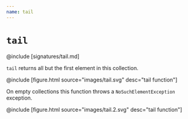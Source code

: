 ```yaml
---
name: tail
---
```


# `tail`

@include [signatures/tail.md]

`tail` returns all but the first element in this collection.

@include [figure.html source="images/tail.svg" desc="tail function"]

On empty collections this function throws a `NoSuchElementException` exception.

@include [figure.html source="images/tail.2.svg" desc="tail function"]
